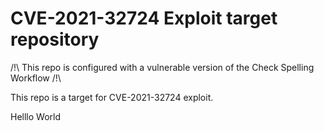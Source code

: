 # CVE-2021-32724 Exploit target repository

/!\ This repo is configured with a vulnerable version of the Check Spelling Workflow /!\

This repo is a target for CVE-2021-32724 exploit.

Helllo World
